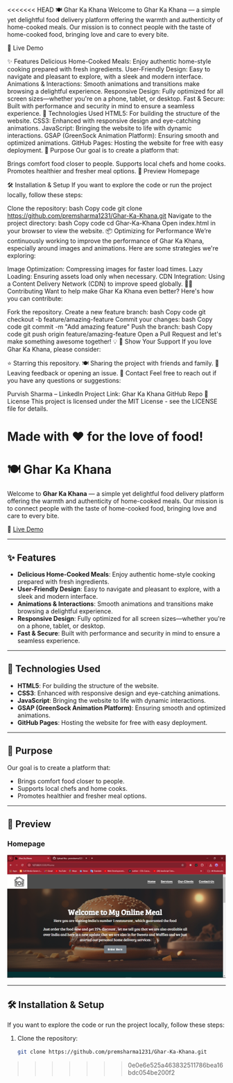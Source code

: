 <<<<<<< HEAD
🍽️ Ghar Ka Khana
Welcome to Ghar Ka Khana — a simple yet delightful food delivery platform offering the warmth and authenticity of home-cooked meals. Our mission is to connect people with the taste of home-cooked food, bringing love and care to every bite.

🔗 Live Demo



✨ Features
Delicious Home-Cooked Meals: Enjoy authentic home-style cooking prepared with fresh ingredients.
User-Friendly Design: Easy to navigate and pleasant to explore, with a sleek and modern interface.
Animations & Interactions: Smooth animations and transitions make browsing a delightful experience.
Responsive Design: Fully optimized for all screen sizes—whether you're on a phone, tablet, or desktop.
Fast & Secure: Built with performance and security in mind to ensure a seamless experience.
🚀 Technologies Used
HTML5: For building the structure of the website.
CSS3: Enhanced with responsive design and eye-catching animations.
JavaScript: Bringing the website to life with dynamic interactions.
GSAP (GreenSock Animation Platform): Ensuring smooth and optimized animations.
GitHub Pages: Hosting the website for free with easy deployment.
🎯 Purpose
Our goal is to create a platform that:

Brings comfort food closer to people.
Supports local chefs and home cooks.
Promotes healthier and fresher meal options.
📸 Preview
Homepage
<!-- Add your screenshot link -->

🛠️ Installation & Setup
If you want to explore the code or run the project locally, follow these steps:

Clone the repository:
bash
Copy code
git clone https://github.com/premsharma1231/Ghar-Ka-Khana.git
Navigate to the project directory:
bash
Copy code
cd Ghar-Ka-Khana
Open index.html in your browser to view the website.
📦 Optimizing for Performance
We’re continuously working to improve the performance of Ghar Ka Khana, especially around images and animations. Here are some strategies we're exploring:

Image Optimization: Compressing images for faster load times.
Lazy Loading: Ensuring assets load only when necessary.
CDN Integration: Using a Content Delivery Network (CDN) to improve speed globally.
👩‍💻 Contributing
Want to help make Ghar Ka Khana even better? Here's how you can contribute:

Fork the repository.
Create a new feature branch:
bash
Copy code
git checkout -b feature/amazing-feature
Commit your changes:
bash
Copy code
git commit -m "Add amazing feature"
Push the branch:
bash
Copy code
git push origin feature/amazing-feature
Open a Pull Request and let's make something awesome together! 💡
🌟 Show Your Support
If you love Ghar Ka Khana, please consider:

⭐ Starring this repository.
🍽️ Sharing the project with friends and family.
📝 Leaving feedback or opening an issue.
📧 Contact
Feel free to reach out if you have any questions or suggestions:

Purvish Sharma – LinkedIn
Project Link: Ghar Ka Khana GitHub Repo
📝 License
This project is licensed under the MIT License - see the LICENSE file for details.

Made with ❤️ for the love of food!
=======
# 🍽️ Ghar Ka Khana

Welcome to **Ghar Ka Khana** — a simple yet delightful food delivery platform offering the warmth and authenticity of home-cooked meals. Our mission is to connect people with the taste of home-cooked food, bringing love and care to every bite.

🔗 [Live Demo](https://premsharma1231.github.io/Ghar-Ka-Khana/)

---

## ✨ Features

- **Delicious Home-Cooked Meals**: Enjoy authentic home-style cooking prepared with fresh ingredients.
- **User-Friendly Design**: Easy to navigate and pleasant to explore, with a sleek and modern interface.
- **Animations & Interactions**: Smooth animations and transitions make browsing a delightful experience.
- **Responsive Design**: Fully optimized for all screen sizes—whether you're on a phone, tablet, or desktop.
- **Fast & Secure**: Built with performance and security in mind to ensure a seamless experience.

---

## 🚀 Technologies Used

- **HTML5**: For building the structure of the website.
- **CSS3**: Enhanced with responsive design and eye-catching animations.
- **JavaScript**: Bringing the website to life with dynamic interactions.
- **GSAP (GreenSock Animation Platform)**: Ensuring smooth and optimized animations.
- **GitHub Pages**: Hosting the website for free with easy deployment.

---

## 🎯 Purpose

Our goal is to create a platform that:
- Brings comfort food closer to people.
- Supports local chefs and home cooks.
- Promotes healthier and fresher meal options.

---

## 📸 Preview

### Homepage

![Homepage Screenshot](https://github.com/premsharma1231/Ghar-Ka-Khana/blob/main/Screenshot%20(140).png) <!-- Add your screenshot link -->

---

## 🛠️ Installation & Setup

If you want to explore the code or run the project locally, follow these steps:

1. Clone the repository:
   ```bash
   git clone https://github.com/premsharma1231/Ghar-Ka-Khana.git
>>>>>>> 0e0e6e525a463832511786bea16bdc054be200f2
